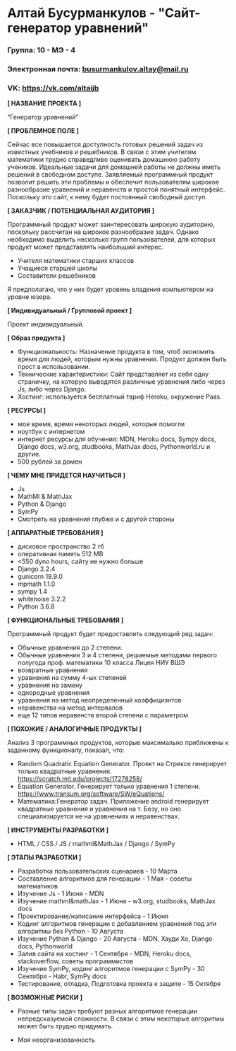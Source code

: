 # Алтай Бусурманкулов - "Сайт-генератор уравнений"

### Группа: 10 - МЭ - 4
### Электронная почта: busurmankulov.altay@mail.ru
### VK: https://vk.com/altaijb


**[ НАЗВАНИЕ ПРОЕКТА ]**

“Генератор уравнений”

**[ ПРОБЛЕМНОЕ ПОЛЕ ]**

Сейчас все повышается доступность готовых решений задач из известных учебников и решебников. В связи с этим учителям математики трудно справедливо оценивать домашнюю работу учеников. Идеальные задачи для домашней работы не должны иметь решений в свободном доступе. Заявляемый программный продукт позволит решить эти проблемы и обеспечит пользователям широкое разнообразие уравнений и неравенств и простой понятный интерфейс. Поскольку это сайт, к нему будет постоянный свободный доступ.

**[ ЗАКАЗЧИК / ПОТЕНЦИАЛЬНАЯ АУДИТОРИЯ ]**

Программный продукт может заинтересовать широкую аудиторию, поскольку рассчитан на широкое разнообразие задач. Однако необходимо выделить несколько групп пользователей, для которых продукт может представлять наибольший интерес.

* Учителя математики старших классов
* Учащиеся старшей школы
* Составители решебников

Я предполагаю, что у них будет уровень владения компьютером на уровне юзера.

**[ Индивидуальный / Групповой проект ]**

Проект индивидуальный.

**[ Образ продукта ]**

* Функциональность: Назначение продукта в том, чтоб экономить время для людей, которым нужны уравнения. Продукт должен быть прост в использовании.
* Технические характеристики: Сайт представляет из себя одну страничку, на которую выводятся различные уравнения либо через Js, либо через Django.
* Хостинг: используется бесплатный тариф Heroku, окружение Paas.

**[ РЕСУРСЫ ]** 

* мое время, время некоторых людей, которые помогли
* ноутбук с интернетом
* интернет ресурсы для обучения: MDN, Heroku docs, Sympy docs, Django docs, w3.org, studbooks, MathJax docs, Pythonworld.ru и другие.
* 500 рублей за домен

**[ ЧЕМУ МНЕ ПРИДЕТСЯ НАУЧИТЬСЯ ]** 

* Js
* MathMl & MathJax
* Python & Django
* SymPy
* Смотреть на уравнения глубже и с другой стороны

**[ АППАРАТНЫЕ ТРЕБОВАНИЯ ]** 

* дисковое пространство 2 гб
* оперативная память 512 MB
* <550 dyno hours, сайту не нужно больше
* Django 2.2.4
* gunicorn 19.9.0
* mpmath 1.1.0
* sympy 1.4
* whitenoise 3.2.2
* Python 3.6.8

**[ ФУНКЦИОНАЛЬНЫЕ ТРЕБОВАНИЯ ]**

Программный продукт будет предоставлять следующий ряд задач:

* Обычные уравнения до 2 степени.
* Обычные уравнения 3 и 4 степени, решаемые методами первого полугода проф. математики 10 класса Лицея НИУ ВШЭ
* возвратные уравнения
* уравнения на сумму 4-ых степеней
* уравнения на замену
* однородные уравнения
* уравнения на метод неопределенный коэффициэнтов
* неравенства на метод интервалов
* еще 12 типов неравенств второй степени с параметром

**[ ПОХОЖИЕ / АНАЛОГИЧНЫЕ ПРОДУКТЫ ]**

Анализ 3 программных продуктов, которые максимально приближены к заданному функционалу, показал, что:

* Random Quadratic Equation Generator. Проект на Стрексе генерирует только квадратные уравнения. https://scratch.mit.edu/projects/17278258/
*	Equation Generator. Генерирует только уравнения 1 степени. https://www.transum.org/software/SW/eQuations/
* Математика:Генератор задач. Приложение android генерирует квадратные уравнения и уравнения на т. Безу, но оно специализируется не на уравнениях и неравенствах.


**[ ИНСТРУМЕНТЫ РАЗРАБОТКИ ]**

*	HTML / CSS / JS / mathml&MathJax / Django / SymPy

**[ ЭТАПЫ РАЗРАБОТКИ ]**

*	Разработка пользовательских сценариев - 10 Марта
* Составление алгоритмов для генерации - 1 Мая - советы математиков
* Изучение Js - 1 Июня - MDN
* Изучение mathml&mathJax - 1 Июня - w3.org, studbooks, MathJax docs
*	Проектирование/написание интерфейса - 1 Июня
* Кодинг алгоритмов генерации c добавлением уравнений под эти алгоритмы без Python - 10 Августа
* Изучение Python & Django - 20 Августа - MDN, Хауди Хо, Django docs, Pythonworld 
* Залив сайта на хостинг - 1 Сентября - MDN, Heroku docs, stackoverflow, советы программистов
* Изучение SymPy, кодинг алгоритмов генерации с SymPy - 30 Сентября - Habr, SymPy docs
*	Тестирование, отладка, Подготовка проекта к защите - 15 Октября

**[ ВОЗМОЖНЫЕ РИСКИ ]**

* Разные типы задач требуют разных алгоритмов генерации непредсказуемой сложности. В связи с этим некоторые алгоритмы может быть трудно придумать.

* Моя неорганизованность

